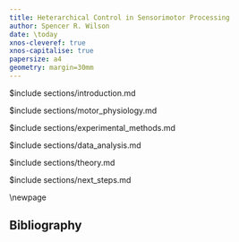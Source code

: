 ```yaml
---
title: Heterarchical Control in Sensorimotor Processing
author: Spencer R. Wilson
date: \today
xnos-cleveref: true
xnos-capitalise: true
papersize: a4
geometry: margin=30mm
---
```


<!-- you MUST have new lines between transcludes! -->

$include sections/introduction.md

$include sections/motor_physiology.md

$include sections/experimental_methods.md

$include sections/data_analysis.md

$include sections/theory.md

$include sections/next_steps.md

\newpage

## Bibliography